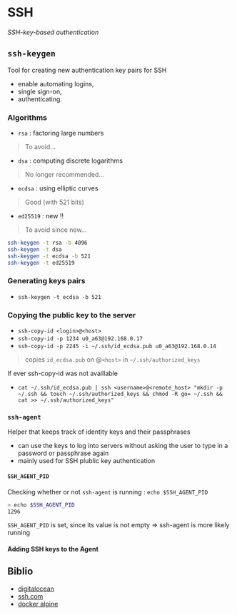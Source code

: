 # SSH

_SSH-key-based authentication_

## `ssh-keygen`

Tool for creating new authentication key pairs for SSH

- enable automating logins,
- single sign-on,
- authenticating.

### Algorithms

- `rsa` : factoring large numbers

> To avoid...

- `dsa` : computing discrete logarithms

> No longer recommended...

- `ecdsa` : using elliptic curves

> Good (with 521 bits)

- `ed25519` : new !!

> To avoid since new...

```bash
ssh-keygen -t rsa -b 4096
ssh-keygen -t dsa
ssh-keygen -t ecdsa -b 521
ssh-keygen -t ed25519
```

### Generating keys pairs

- `ssh-keygen -t ecdsa -b 521`

### Copying the public key to the server

- `ssh-copy-id <login>@<host>`
- `ssh-copy-id -p 1234 u0_a63@192.168.0.17`
- `ssh-copy-id -p 2245 -i ~/.ssh/id_ecdsa.pub u0_a63@192.168.0.14`

> copies `id_ecdsa.pub` on @`<host>` in `~/.ssh/authorized_keys`

If ever ssh-copy-id was not availlable

- `cat ~/.ssh/id_ecdsa.pub | ssh <username>@<remote_host> "mkdir -p ~/.ssh && touch ~/.ssh/authorized_keys && chmod -R go= ~/.ssh && cat >> ~/.ssh/authorized_keys"`

### `ssh-agent`

Helper that keeps track of identity keys and their passphrases

- can use the keys to log into servers without asking the user to type in a password or passphrase again
- mainly used for SSH plublic key authentication

#### `SSH_AGENT_PID`

Checking whether or not `ssh-agent` is running : `echo $SSH_AGENT_PID`

```bash
> echo $SSH_AGENT_PID
1296
```

`SSH_AGENT_PID` is set, since its value is not empty => ssh-agent is more likely running

#### Adding SSH keys to the Agent



## Biblio

- [digitalocean](https://www.digitalocean.com/community/tutorials/how-to-set-up-ssh-keys-on-ubuntu-1604#step-2-%E2%80%94-copy-the-public-key-to-ubuntu-server)
- [ssh.com](https://www.ssh.com/ssh/keygen/)
- [docker alpine](https://wiki.alpinelinux.org/wiki/Setting_up_a_ssh-server)
